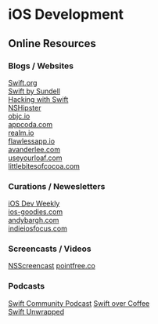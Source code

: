 # iOS Development

## Online Resources

### Blogs / Websites

[Swift.org](https://swift.org)\
[Swift by Sundell](https://www.swiftbysundell.com)\
[Hacking with Swift](https://www.hackingwithswift.com)\
[NSHipster](https://nshipster.com)\
[objc.io](https://www.objc.io/blog/)\
[appcoda.com](https://www.appcoda.com/)\
[realm.io](https://realm.io/blog/)\
[flawlessapp.io](https://flawlessapp.io/blog/)\
[avanderlee.com](https://www.avanderlee.com/)\
[useyourloaf.com](https://useyourloaf.com/)\
[littlebitesofcocoa.com](https://littlebitesofcocoa.com/)

### Curations / Newesletters

[iOS Dev Weekly](https://iosdevweekly.com)\
[ios-goodies.com](https://ios-goodies.com/)\
[andybargh.com](https://andybargh.com/)\
[indieiosfocus.com](http://indieiosfocus.com/)

### Screencasts / Videos

[NSScreencast](https://nsscreencast.com/)
[pointfree.co](https://www.pointfree.co/)

### Podcasts

[Swift Community Podcast](https://www.swiftcommunitypodcast.org/)
[Swift over Coffee](https://twitter.com/swiftovercoffee)\
[Swift Unwrapped](https://twitter.com/swift_unwrapped)
